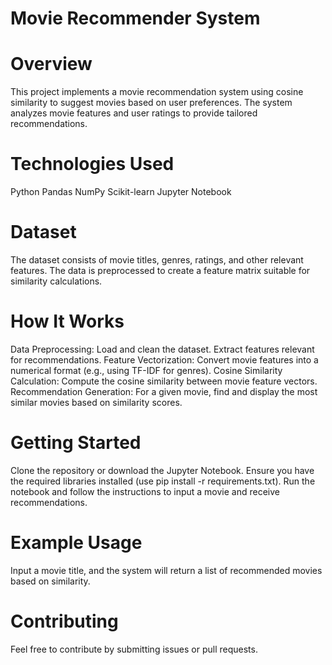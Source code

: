 # Movie Recommender System
# Overview
This project implements a movie recommendation system using cosine similarity to suggest movies based on user preferences. The system analyzes movie features and user ratings to provide tailored recommendations.

# Technologies Used
Python
Pandas
NumPy
Scikit-learn
Jupyter Notebook
# Dataset
The dataset consists of movie titles, genres, ratings, and other relevant features. The data is preprocessed to create a feature matrix suitable for similarity calculations.
# How It Works
Data Preprocessing: Load and clean the dataset. Extract features relevant for recommendations.
Feature Vectorization: Convert movie features into a numerical format (e.g., using TF-IDF for genres).
Cosine Similarity Calculation: Compute the cosine similarity between movie feature vectors.
Recommendation Generation: For a given movie, find and display the most similar movies based on similarity scores.
# Getting Started
Clone the repository or download the Jupyter Notebook.
Ensure you have the required libraries installed (use pip install -r requirements.txt).
Run the notebook and follow the instructions to input a movie and receive recommendations.
# Example Usage
Input a movie title, and the system will return a list of recommended movies based on similarity.
# Contributing
Feel free to contribute by submitting issues or pull requests.
